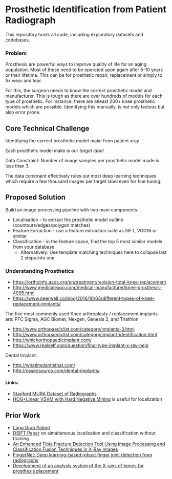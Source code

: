 # Prosthetic Identification from Patient Radiograph

This repository hosts all code, including exploratory datasets and codebases. 

### Problem
Prosthesis are powerful ways to improve quality of life for an aging population. Most of these need to be operated upon again after 5-10 years or their lifetime. This can be for prosthetic repair, replacement or simply to fix wear and tear. 


For this, the surgeon needs to know the correct prosthetic model and manufacturer. This is tough as there are over hundreds of models for each type of prosthetic. For instance, there are atleast 200+ knee prosthetic models which are possible. Identifying this manually, is not only tedious but also error prone.

## Core Technical Challenge
Identifying the correct prosthetic model make from patient xray

Each prosthetic model make is our *target label*

Data Constraint: Number of image samples per prosthetic model made is less than 3.

The data constraint effectively rules out most deep learning techniques which require a few thousand images per target label even for fine tuning.

## Proposed Solution

Build an image processing pipeline with two main components: 
- Localisation - to extract the prosthetic model outline (countours/edges/polygon matches) 
- Feature Extraction - use a feature extraction suite as SIFT, VGG16 or similar 
- Classification - in the feature space, find the top 5 most similar models from your database
  - Alternatively: Use template matching techniques here to collapse last 2 steps into one

### Understanding Prosthetics
- https://orthoinfo.aaos.org/en/treatment/revision-total-knee-replacement
- http://www.medicalexpo.com/medical-manufacturer/knee-prosthesis-4095.html
- https://www.peerwell.co/blog/2016/10/03/different-types-of-knee-replacement-implants/

The five most commonly used Knee arthroplasty / replacement implants are: PFC Sigma, AGC Biomet, Nexgen, Genesis 2, and Triathlon

- http://www.orthopaediclist.com/category/implants-3.html
- http://www.orthopaediclist.com/category/implant-identification.html
- http://whichorthopaedicimplant.com/
- https://www.realself.com/question/find-type-implant-x-ray-help

Dental Implant:

- http://whatimplantisthat.com/
- http://osseosource.com/dental-implants/


#### Links: 
- [Stanford MURA Dataset of Radiographs](https://stanfordmlgroup.github.io/competitions/mura/)
- [HOG+Linear VSVM with Hard Negative Mining](https://www.pyimagesearch.com/2014/11/10/histogram-oriented-gradients-object-detection/) is useful for localization

## Prior Work
- [Logo Grab Patent](https://patents.google.com/patent/US20160162758A1/en)
- [DSIFT Paper](https://ieeexplore.ieee.org/stamp/stamp.jsp?arnumber=6180045) on simaltaneous localisation and classification without training
- [An Enhanced Tibia Fracture Detection Tool Using Image Processing and Classification Fusion Techniques in X-Ray Images](https://pdfs.semanticscholar.org/be15/0af5f4f55d8ca25127b729b97cc461ce7c25.pdf)
- [FingerNet: Deep learning-based robust finger joint detection from radiographs](https://ieeexplore.ieee.org/document/7348440/)
- [Development of an analysis system of the X-rays of bones for prosthesis placement](https://ieeexplore.ieee.org/document/900433/)
